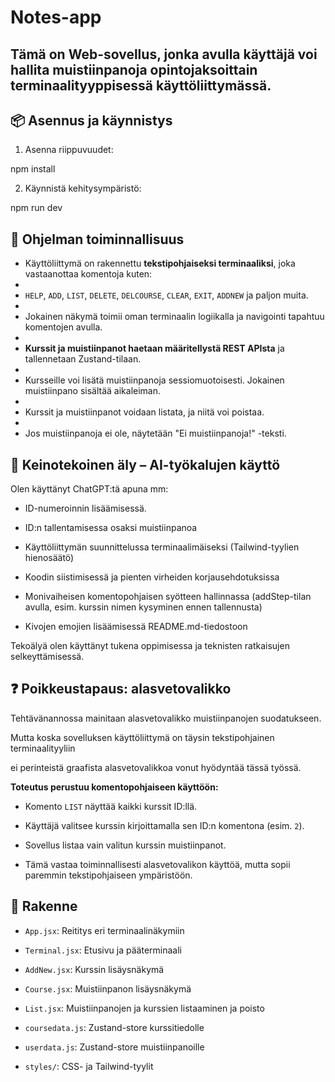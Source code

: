 # Notes-app

## Tämä on Web-sovellus, jonka avulla käyttäjä voi hallita muistiinpanoja opintojaksoittain terminaalityyppisessä käyttöliittymässä.

## 📦 Asennus ja käynnistys

1. Asenna riippuvuudet:

npm install

2. Käynnistä kehitysympäristö:

npm run dev

## 🔧 Ohjelman toiminnallisuus

- Käyttöliittymä on rakennettu **tekstipohjaiseksi terminaaliksi**, joka vastaanottaa komentoja kuten:
- 
- `HELP`, `ADD`, `LIST`, `DELETE`, `DELCOURSE`, `CLEAR`, `EXIT`, `ADDNEW` ja paljon muita.
- 
- Jokainen näkymä toimii oman terminaalin logiikalla ja navigointi tapahtuu komentojen avulla.
- 
- **Kurssit ja muistiinpanot haetaan määritellystä REST APIsta** ja tallennetaan Zustand-tilaan.
- 
- Kursseille voi lisätä muistiinpanoja sessiomuotoisesti. Jokainen muistiinpano sisältää aikaleiman.
- 
- Kurssit ja muistiinpanot voidaan listata, ja niitä voi poistaa.
- 
- Jos muistiinpanoja ei ole, näytetään "Ei muistiinpanoja!" -teksti.

## 🧠 Keinotekoinen äly – AI-työkalujen käyttö

Olen käyttänyt ChatGPT:tä apuna mm:

- ID-numeroinnin lisäämisessä.
  
- ID:n tallentamisessa osaksi muistiinpanoa

- Käyttöliittymän suunnittelussa terminaalimäiseksi (Tailwind-tyylien hienosäätö)

- Koodin siistimisessä ja pienten virheiden korjausehdotuksissa

- Monivaiheisen komentopohjaisen syötteen hallinnassa (addStep-tilan avulla, esim. kurssin nimen kysyminen ennen tallennusta)

- Kivojen emojien lisäämisessä README.md-tiedostoon

Tekoälyä olen käyttänyt tukena oppimisessa ja teknisten ratkaisujen selkeyttämisessä.

## ❓ Poikkeustapaus: alasvetovalikko

Tehtävänannossa mainitaan alasvetovalikko muistiinpanojen suodatukseen. 

Mutta koska sovelluksen käyttöliittymä on täysin tekstipohjainen terminaalityyliin

ei perinteistä graafista alasvetovalikkoa vonut hyödyntää tässä työssä.

**Toteutus perustuu komentopohjaiseen käyttöön:**

- Komento `LIST` näyttää kaikki kurssit ID:llä.

- Käyttäjä valitsee kurssin kirjoittamalla sen ID:n komentona (esim. `2`).

- Sovellus listaa vain valitun kurssin muistiinpanot.

- Tämä vastaa toiminnallisesti alasvetovalikon käyttöä, mutta sopii paremmin tekstipohjaiseen ympäristöön.

## 📁 Rakenne

- `App.jsx`: Reititys eri terminaalinäkymiin

- `Terminal.jsx`: Etusivu ja pääterminaali

- `AddNew.jsx`: Kurssin lisäysnäkymä

- `Course.jsx`: Muistiinpanon lisäysnäkymä

- `List.jsx`: Muistiinpanojen ja kurssien listaaminen ja poisto

- `coursedata.js`: Zustand-store kurssitiedolle

- `userdata.js`: Zustand-store muistiinpanoille

- `styles/`: CSS- ja Tailwind-tyylit